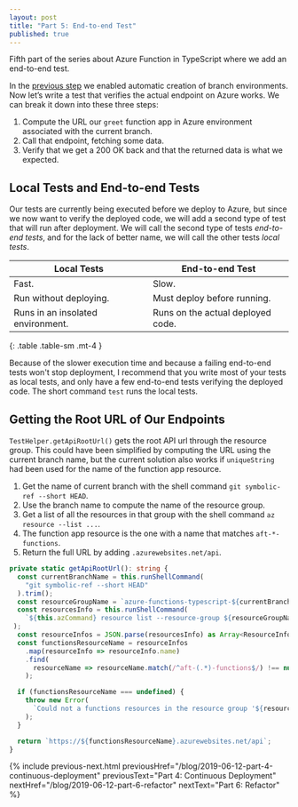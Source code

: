 ```yaml
---
layout: post
title: "Part 5: End-to-end Test"
published: true
---
```


Fifth part of the series about Azure Function in TypeScript where we add an end-to-end test.

In the [previous step](/blog/2019-06-12-part-4-continuous-deployment) we enabled automatic creation of branch environments. Now let’s write a test that verifies the actual endpoint on Azure works. We can break it down into these three steps:

1. Compute the URL our `greet` function app in Azure environment associated with the current branch.
2. Call that endpoint, fetching some data.
3. Verify that we get a 200 OK back and that the returned data is what we expected.

## Local Tests and End-to-end Tests

Our tests are currently being executed before we deploy to Azure, but since we now want to verify the deployed code, we will add a second type of test that will run after deployment. We will call the second type of tests _end-to-end tests_, and for the lack of better name, we will call the other tests _local tests_.

| Local Tests                       | End-to-end Test                   |
| --------------------------------- | --------------------------------- |
| Fast.                             | Slow.                             |
| Run without deploying.            | Must deploy before running.       |
| Runs in an insolated environment. | Runs on the actual deployed code. |
{: .table .table-sm .mt-4 }

Because of the slower execution time and because a failing end-to-end tests won't stop deployment, I recommend that you write most of your tests as local tests, and only have a few end-to-end tests verifying the deployed code. The short command `test` runs the local tests.

## Getting the Root URL of Our Endpoints

`TestHelper.getApiRootUrl()` gets the root API url through the resource group. This could have been simplified by computing the URL using the current branch name, but the current solution also works if `uniqueString` had been used for the name of the function app resource.

1. Get the name of current branch with the shell command `git symbolic-ref --short HEAD`.
2. Use the branch name to compute the name of the resource group.
3. Get a list of all the resources in that group with the shell command `az resource --list ...`.
4. The function app resource is the one with a name that matches `aft-*-functions`.
5. Return the full URL by adding `.azurewebsites.net/api`.

```typescript
private static getApiRootUrl(): string {
  const currentBranchName = this.runShellCommand(
    "git symbolic-ref --short HEAD"
  ).trim();
  const resourceGroupName = `azure-functions-typescript-${currentBranchName}`;
  const resourcesInfo = this.runShellCommand(
    `${this.azCommand} resource list --resource-group ${resourceGroupName}`
 );
  const resourceInfos = JSON.parse(resourcesInfo) as Array<ResourceInfo>;
  const functionsResourceName = resourceInfos
    .map(resourceInfo => resourceInfo.name)
    .find(
      resourceName => resourceName.match(/^aft-(.*)-functions$/) !== null
    );

  if (functionsResourceName === undefined) {
    throw new Error(
      `Could not a functions resources in the resource group '${resourceGroupName}'.`
    );
  }

  return `https://${functionsResourceName}.azurewebsites.net/api`;
}
```

{% include previous-next.html
  previousHref="/blog/2019-06-12-part-4-continuous-deployment"
  previousText="Part 4: Continuous Deployment"
  nextHref="/blog/2019-06-12-part-6-refactor"
  nextText="Part 6: Refactor"
%}
